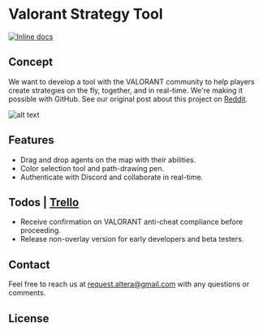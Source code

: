 # Valorant Strategy Tool
[![Inline docs](http://inch-ci.org/github/altera-project/Valorant-Strategy-Tool.svg?branch=master)](http://inch-ci.org/github/altera-project/Valorant-Strategy-Tool)

## Concept
We want to develop a tool with the VALORANT community to help players create strategies on the fly, together, and in real-time. We're making it possible with GitHub. See our original post about this project on [Reddit](https://www.reddit.com/r/ValorantCompetitive/comments/gg58r2/valorant_strategy_tool/Reddit).

![alt text](https://imgur.com/HehI6g2.png "Logo Title Text 1")

## Features

  - Drag and drop agents on the map with their abilities.
  - Color selection tool and path-drawing pen. 
  - Authenticate with Discord and collaborate in real-time.


## Todos | [Trello](https://trello.com/b/oKqbGkQ6/valorant-tool-roadmap)

 - Receive confirmation on VALORANT anti-cheat compliance before proceeding. 
 - Release non-overlay version for early developers and beta testers.
 
## Contact
Feel free to reach us at [request.altera@gmail.com](request.altera@gmail.com) with any questions or comments.

License
----

